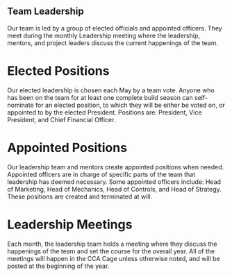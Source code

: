 ## Team Leadership

Our team is led by a group of elected officials and appointed officers. They
meet during the monthly Leadership meeting where the leadership, mentors, and
project leaders discuss the current happenings of the team.

# Elected Positions

Our elected leadership is chosen each May by a team vote. Anyone who has been on
the team for at least one complete build season can self-nominate for an elected
position, to which they will be either be voted on, or appointed to by the
elected President. Positions are: President, Vice President, and Chief Financial
Officer.

# Appointed Positions

Our leadership team and mentors create appointed positions when needed.
Appointed officers are in charge of specific parts of the team that leadership
has deemed necessary. Some appointed officers include: Head of Marketing, Head
of Mechanics, Head of Controls, and Head of Strategy. These positions are
created and terminated at will.

# Leadership Meetings

Each month, the leadership team holds a meeting where they discuss the
happenings of the team and set the course for the overall year. All of the
meetings will happen in the CCA Cage unless otherwise noted, and will be posted
at the beginning of the year.